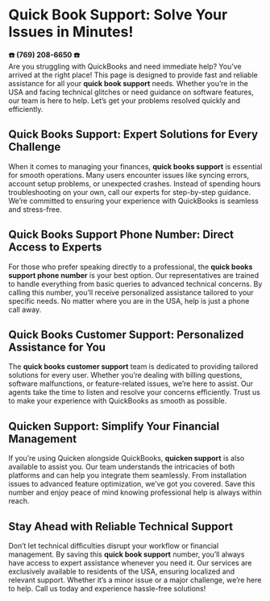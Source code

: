 # Quick Book Support: Solve Your Issues in Minutes!

**☎️ ‪(769) 208-6650‬ ☎️**  
Are you struggling with QuickBooks and need immediate help? You’ve arrived at the right place! This page is designed to provide fast and reliable assistance for all your **quick book support** needs. Whether you’re in the USA and facing technical glitches or need guidance on software features, our team is here to help. Let’s get your problems resolved quickly and efficiently.

## Quick Books Support: Expert Solutions for Every Challenge  
When it comes to managing your finances, **quick books support** is essential for smooth operations. Many users encounter issues like syncing errors, account setup problems, or unexpected crashes. Instead of spending hours troubleshooting on your own, call our experts for step-by-step guidance. We’re committed to ensuring your experience with QuickBooks is seamless and stress-free.

## Quick Books Support Phone Number: Direct Access to Experts  
For those who prefer speaking directly to a professional, the **quick books support phone number** is your best option. Our representatives are trained to handle everything from basic queries to advanced technical concerns. By calling this number, you’ll receive personalized assistance tailored to your specific needs. No matter where you are in the USA, help is just a phone call away.

## Quick Books Customer Support: Personalized Assistance for You  
The **quick books customer support** team is dedicated to providing tailored solutions for every user. Whether you’re dealing with billing questions, software malfunctions, or feature-related issues, we’re here to assist. Our agents take the time to listen and resolve your concerns efficiently. Trust us to make your experience with QuickBooks as smooth as possible.

## Quicken Support: Simplify Your Financial Management  
If you’re using Quicken alongside QuickBooks, **quicken support** is also available to assist you. Our team understands the intricacies of both platforms and can help you integrate them seamlessly. From installation issues to advanced feature optimization, we’ve got you covered. Save this number and enjoy peace of mind knowing professional help is always within reach.

## Stay Ahead with Reliable Technical Support  
Don’t let technical difficulties disrupt your workflow or financial management. By saving this **quick book support** number, you’ll always have access to expert assistance whenever you need it. Our services are exclusively available to residents of the USA, ensuring localized and relevant support. Whether it’s a minor issue or a major challenge, we’re here to help. Call us today and experience hassle-free solutions!
